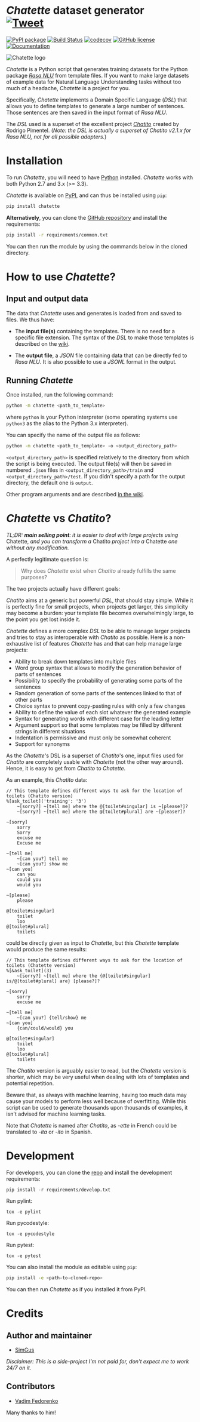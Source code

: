 # *Chatette* dataset generator &nbsp;&nbsp;&nbsp;&nbsp; [![Tweet](https://img.shields.io/twitter/url/http/shields.io.svg?style=social)](https://twitter.com/intent/tweet?text=Chatette%3A+an+open-source+Python+package+to+easily+generate+datasets+for+Rasa+NLU&url=https://pypi.org/project/chatette&hashtags=rasa,rasaNLU,chatbots,conversationalAI)



<!--[![Github All Releases](https://img.shields.io/github/downloads/SimGus/Chatette/total.svg)](https://github.com/SimGus/Chatette)-->
[![PyPI package](https://badge.fury.io/py/chatette.svg)](https://badge.fury.io/py/chatette)
[![Build Status](https://travis-ci.org/SimGus/Chatette.svg?branch=master)](https://travis-ci.org/SimGus/Chatette)
[![codecov](https://codecov.io/gh/SimGus/Chatette/branch/master/graph/badge.svg)](https://codecov.io/gh/SimGus/Chatette)
[![GitHub license](https://img.shields.io/github/license/SimGus/Chatette.svg)](https://github.com/SimGus/Chatette/blob/master/LICENSE)
[![Documentation](https://img.shields.io/badge/docs-wiki-yellowgreen.svg)](https://github.com/SimGus/Chatette/wiki)

![*Chatette* logo](https://raw.githubusercontent.com/SimGus/Chatette/master/public/images/chatette-logo.png)

*Chatette* is a Python script that generates training datasets for the Python package [*Rasa NLU*](https://github.com/RasaHQ/rasa_nlu "rasa-nlu GitHub repository") from template files.
If you want to make large datasets of example data for Natural Language Understanding tasks without too much of a headache, *Chatette* is a project for you.

Specifically, *Chatette* implements a Domain Specific Language (*DSL*) that allows you to define templates to generate a large number of sentences. Those sentences are then saved in the input format of *Rasa NLU*.

The *DSL* used is a superset of the excellent project [*Chatito*](https://github.com/rodrigopivi/Chatito "Chatito's GitHub repository") created by Rodrigo Pimentel. (*Note: the DSL is actually a superset of Chatito v2.1.x for Rasa NLU, not for all possible adapters.*)

# Installation
To run *Chatette*, you will need to have [Python](https://www.python.org/) installed.
*Chatette* works with both Python 2.7 and 3.x (>= 3.3).

*Chatette* is available on [PyPI](https://pypi.org/project/chatette), and can thus be installed using `pip`:
```sh
pip install chatette
```

**Alternatively**, you can clone the [GitHub repository](https://github.com/SimGus/Chatette) and install the requirements:
```sh
pip install -r requirements/common.txt
```
You can then run the module by using the commands below in the cloned directory.

# How to use *Chatette*?

## Input and output data

The data that *Chatette* uses and generates is loaded from and saved to files. We thus have:
- The **input file(s)** containing the templates.
  There is no need for a specific file extension. The syntax of the *DSL* to make those templates is described on the [wiki](https://github.com/SimGus/Chatette/wiki).

- The **output file**, a *JSON* file containing data that can be directly fed to *Rasa NLU*. It is also possible to use a *JSONL* format in the output.

## Running *Chatette*
Once installed, run the following command:
```bash
python -m chatette <path_to_template>
```
where `python` is your Python interpreter (some operating systems use `python3` as the alias to the Python 3.x interpreter).

You can specify the name of the output file as follows:
```bash
python -m chatette <path_to_template> -o <output_directory_path>
```

`<output_directory_path>` is specified relatively to the directory from which the script is being executed.
The output file(s) will then be saved in numbered `.json` files in `<output_directory_path>/train` and `<output_directory_path>/test`. If you didn't specify a path for the output directory, the default one is `output`.

Other program arguments and are described [in the wiki](https://github.com/SimGus/Chatette/wiki).

# *Chatette* vs *Chatito*?
*TL;DR: **main selling point**: it is easier to deal with large projects using* Chatette, *and you can transform a* Chatito *project into a* Chatette *one without any modification.*

A perfectly legitimate question is:
> Why does *Chatette* exist when *Chatito* already fulfills the same purposes?

The two projects actually have different goals:

*Chatito* aims at a generic but powerful *DSL*, that should stay simple. While it is perfectly fine for small projects, when projects get larger, this simplicity may become a burden: your template file becomes overwhelmingly large, to the point you get lost inside it.

*Chatette* defines a more complex *DSL* to be able to manage larger projects and tries to stay as interoperable with *Chatito* as possible.
Here is a non-exhaustive list of features *Chatette* has and that can help manage large projects:

- Ability to break down templates into multiple files
- Word group syntax that allows to modify the generation behavior of parts of sentences
- Possibility to specify the probability of generating some parts of the sentences
- Random generation of some parts of the sentences linked to that of other parts
- Choice syntax to prevent copy-pasting rules with only a few changes
- Ability to define the value of each slot whatever the generated example
- Syntax for generating words with different case for the leading letter
- Argument support so that some templates may be filled by different strings in different situations
- Indentation is permissive and must only be somewhat coherent
- Support for synonyms

As the *Chatette*'s DSL is a superset of *Chatito*'s one, input files used for *Chatito* are completely usable with *Chatette* (not the other way around). Hence, it is easy to get from *Chatito* to *Chatette*.

As an example, this *Chatito* data:
```
// This template defines different ways to ask for the location of toilets (Chatito version)
%[ask_toilet]('training': '3')
    ~[sorry?] ~[tell me] where the @[toilet#singular] is ~[please?]?
    ~[sorry?] ~[tell me] where the @[toilet#plural] are ~[please?]?

~[sorry]
    sorry
    Sorry
    excuse me
    Excuse me

~[tell me]
    ~[can you?] tell me
    ~[can you?] show me
~[can you]
    can you
    could you
    would you

~[please]
    please

@[toilet#singular]
    toilet
    loo
@[toilet#plural]
    toilets
```
could be directly given as input to *Chatette*, but this *Chatette* template would produce the same results:
```
// This template defines different ways to ask for the location of toilets (Chatette version)
%[&ask_toilet](3)
    ~[sorry?] ~[tell me] where the {@[toilet#singular] is/@[toilet#plural] are} [please?]?

~[sorry]
    sorry
    excuse me

~[tell me]
    ~[can you?] {tell/show} me
~[can you]
    {can/could/would} you

@[toilet#singular]
    toilet
    loo
@[toilet#plural]
    toilets
```

The *Chatito* version is arguably easier to read, but the *Chatette* version is shorter, which may be very useful when dealing with lots of templates and potential repetition.

Beware that, as always with machine learning, having too much data may cause your models to perform less well because of overfitting. While this script can be used to generate thousands upon thousands of examples, it isn't advised for machine learning tasks.

Note that *Chatette* is named after *Chatito*, as *-ette* in French could be translated to *-ita* or *-ito* in Spanish.

# Development
For developers, you can clone the [repo](https://github.com/SimGus/Chatette) and install the development requirements:

```pip install -r requirements/develop.txt```

Run pylint:

```tox -e pylint```

Run pycodestyle:

```tox -e pycodestyle```

Run pytest:

```tox -e pytest```

You can also install the module as editable using `pip`:
```sh
pip install -e <path-to-cloned-repo>
```
You can then run *Chatette* as if you installed it from PyPI.

# Credits
## Author and maintainer
- [SimGus](https://github.com/SimGus)

*Disclaimer: This is a side-project I'm not paid for, don't expect me to work 24/7 on it.*

## Contributors
- [Vadim Fedorenko](https://github.com/meiblorn)

Many thanks to him!
